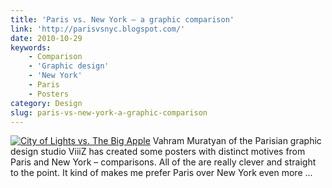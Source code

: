 ```yaml
---
title: 'Paris vs. New York – a graphic comparison'
link: 'http://parisvsnyc.blogspot.com/'
date: 2010-10-29
keywords:
    - Comparison
    - 'Graphic design'
    - 'New York'
    - Paris
    - Posters
category: Design
slug: paris-vs-new-york-a-graphic-comparison
---
```


[![](http://4.bp.blogspot.com/_Rg3hRYvJESY/TMkIqIO4BMI/AAAAAAAABqA/RjQWW2uSJX8/s1600/12surnom.jpg "City of Lights vs. The Big Apple")](http://parisvsnyc.blogspot.com/)
Vahram Muratyan of the Parisian graphic design studio ViiiZ has created some posters with distinct
motives from Paris and New York – comparisons. All of the are really clever and straight to the
point. It kind of makes me prefer Paris over New York even more ...
